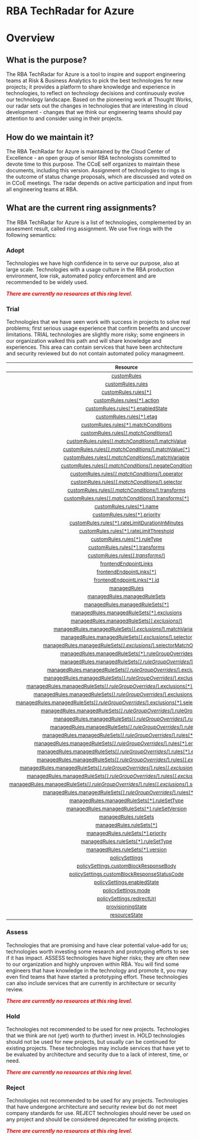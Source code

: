 
RBA TechRadar for Azure
=======================

# Overview

## What is the purpose?


The RBA TechRadar for Azure is a tool to inspire and support engineering teams at Risk & Business Analytics to pick the best technologies for new projects; it provides a platform to share knowledge and experience in technologies, to reflect on technology decisions and continuously evolve our technology landscape.  Based on the pioneering work at Thought Works, our radar sets out the changes in technologies that are interesting in cloud development - changes that we think our engineering teams should pay attention to and consider using in their projects.
## How do we maintain it?


The RBA TechRadar for Azure is maintained by the Cloud Center of Excellence - an open group of senior RBA technologists committed to devote time to this purpose.  The CCoE self organizes to maintain these documents, including this version.  Assignment of technologies to rings is the outcome of status change proposals, which are discussed and voted on in CCoE meetings.  The radar depends on active participation and input from all engineering teams at RBA.
## What are the current ring assignments?


The RBA TechRadar for Azure is a list of technologies, complemented by an assesment result, called ring assignment.  We use five rings with the following semantics:
### Adopt


Technologies we have high confidence in to serve our purpose, also at large scale.  Technologies with a usage culture in the RBA production environment, low risk, automated policy enforcement and are recommended to be widely used.  
  
***<font color="red"> There are currently no resources at this ring level. </font>***
### Trial


Technologies that we have seen work with success in projects to solve real problems;  first serious usage experience that confirm benefits and uncover limitations.  TRIAL technologies are slightly more risky; some engineers in our organization walked this path and will share knowledge and experiences.  This area can contain services that have been architecture and security reviewed but do not contain automated policy managmeent.  

|<sub>Resource</sub>|<sub>Description</sub>|<sub>Type</sub>|<sub>Status</sub>|
| :---: | :---: | :---: | :---: |
|<sub>[customRules](https://github.com/openrba/python-azure-techradar/tree/master/Microsoft.Network/frontdoorWebApplicationFirewallPolicies/customRules)</sub>|<sub>UNKNOWN</sub>|<sub>UNKNOWN</sub>|<sub>TRIAL</sub>|
|<sub>[customRules.rules](https://github.com/openrba/python-azure-techradar/tree/master/Microsoft.Network/frontdoorWebApplicationFirewallPolicies/customRules.rules)</sub>|<sub>UNKNOWN</sub>|<sub>UNKNOWN</sub>|<sub>TRIAL</sub>|
|<sub>[customRules.rules[*]](https://github.com/openrba/python-azure-techradar/tree/master/Microsoft.Network/frontdoorWebApplicationFirewallPolicies/customRules.rules[*])</sub>|<sub>UNKNOWN</sub>|<sub>UNKNOWN</sub>|<sub>TRIAL</sub>|
|<sub>[customRules.rules[*].action](https://github.com/openrba/python-azure-techradar/tree/master/Microsoft.Network/frontdoorWebApplicationFirewallPolicies/customRules.rules[*].action)</sub>|<sub>UNKNOWN</sub>|<sub>UNKNOWN</sub>|<sub>TRIAL</sub>|
|<sub>[customRules.rules[*].enabledState](https://github.com/openrba/python-azure-techradar/tree/master/Microsoft.Network/frontdoorWebApplicationFirewallPolicies/customRules.rules[*].enabledState)</sub>|<sub>UNKNOWN</sub>|<sub>UNKNOWN</sub>|<sub>TRIAL</sub>|
|<sub>[customRules.rules[*].etag](https://github.com/openrba/python-azure-techradar/tree/master/Microsoft.Network/frontdoorWebApplicationFirewallPolicies/customRules.rules[*].etag)</sub>|<sub>UNKNOWN</sub>|<sub>UNKNOWN</sub>|<sub>TRIAL</sub>|
|<sub>[customRules.rules[*].matchConditions](https://github.com/openrba/python-azure-techradar/tree/master/Microsoft.Network/frontdoorWebApplicationFirewallPolicies/customRules.rules[*].matchConditions)</sub>|<sub>UNKNOWN</sub>|<sub>UNKNOWN</sub>|<sub>TRIAL</sub>|
|<sub>[customRules.rules[*].matchConditions[*]](https://github.com/openrba/python-azure-techradar/tree/master/Microsoft.Network/frontdoorWebApplicationFirewallPolicies/customRules.rules[*].matchConditions[*])</sub>|<sub>UNKNOWN</sub>|<sub>UNKNOWN</sub>|<sub>TRIAL</sub>|
|<sub>[customRules.rules[*].matchConditions[*].matchValue](https://github.com/openrba/python-azure-techradar/tree/master/Microsoft.Network/frontdoorWebApplicationFirewallPolicies/customRules.rules[*].matchConditions[*].matchValue)</sub>|<sub>UNKNOWN</sub>|<sub>UNKNOWN</sub>|<sub>TRIAL</sub>|
|<sub>[customRules.rules[*].matchConditions[*].matchValue[*]](https://github.com/openrba/python-azure-techradar/tree/master/Microsoft.Network/frontdoorWebApplicationFirewallPolicies/customRules.rules[*].matchConditions[*].matchValue[*])</sub>|<sub>UNKNOWN</sub>|<sub>UNKNOWN</sub>|<sub>TRIAL</sub>|
|<sub>[customRules.rules[*].matchConditions[*].matchVariable](https://github.com/openrba/python-azure-techradar/tree/master/Microsoft.Network/frontdoorWebApplicationFirewallPolicies/customRules.rules[*].matchConditions[*].matchVariable)</sub>|<sub>UNKNOWN</sub>|<sub>UNKNOWN</sub>|<sub>TRIAL</sub>|
|<sub>[customRules.rules[*].matchConditions[*].negateCondition](https://github.com/openrba/python-azure-techradar/tree/master/Microsoft.Network/frontdoorWebApplicationFirewallPolicies/customRules.rules[*].matchConditions[*].negateCondition)</sub>|<sub>UNKNOWN</sub>|<sub>UNKNOWN</sub>|<sub>TRIAL</sub>|
|<sub>[customRules.rules[*].matchConditions[*].operator](https://github.com/openrba/python-azure-techradar/tree/master/Microsoft.Network/frontdoorWebApplicationFirewallPolicies/customRules.rules[*].matchConditions[*].operator)</sub>|<sub>UNKNOWN</sub>|<sub>UNKNOWN</sub>|<sub>TRIAL</sub>|
|<sub>[customRules.rules[*].matchConditions[*].selector](https://github.com/openrba/python-azure-techradar/tree/master/Microsoft.Network/frontdoorWebApplicationFirewallPolicies/customRules.rules[*].matchConditions[*].selector)</sub>|<sub>UNKNOWN</sub>|<sub>UNKNOWN</sub>|<sub>TRIAL</sub>|
|<sub>[customRules.rules[*].matchConditions[*].transforms](https://github.com/openrba/python-azure-techradar/tree/master/Microsoft.Network/frontdoorWebApplicationFirewallPolicies/customRules.rules[*].matchConditions[*].transforms)</sub>|<sub>UNKNOWN</sub>|<sub>UNKNOWN</sub>|<sub>TRIAL</sub>|
|<sub>[customRules.rules[*].matchConditions[*].transforms[*]](https://github.com/openrba/python-azure-techradar/tree/master/Microsoft.Network/frontdoorWebApplicationFirewallPolicies/customRules.rules[*].matchConditions[*].transforms[*])</sub>|<sub>UNKNOWN</sub>|<sub>UNKNOWN</sub>|<sub>TRIAL</sub>|
|<sub>[customRules.rules[*].name](https://github.com/openrba/python-azure-techradar/tree/master/Microsoft.Network/frontdoorWebApplicationFirewallPolicies/customRules.rules[*].name)</sub>|<sub>UNKNOWN</sub>|<sub>UNKNOWN</sub>|<sub>TRIAL</sub>|
|<sub>[customRules.rules[*].priority](https://github.com/openrba/python-azure-techradar/tree/master/Microsoft.Network/frontdoorWebApplicationFirewallPolicies/customRules.rules[*].priority)</sub>|<sub>UNKNOWN</sub>|<sub>UNKNOWN</sub>|<sub>TRIAL</sub>|
|<sub>[customRules.rules[*].rateLimitDurationInMinutes](https://github.com/openrba/python-azure-techradar/tree/master/Microsoft.Network/frontdoorWebApplicationFirewallPolicies/customRules.rules[*].rateLimitDurationInMinutes)</sub>|<sub>UNKNOWN</sub>|<sub>UNKNOWN</sub>|<sub>TRIAL</sub>|
|<sub>[customRules.rules[*].rateLimitThreshold](https://github.com/openrba/python-azure-techradar/tree/master/Microsoft.Network/frontdoorWebApplicationFirewallPolicies/customRules.rules[*].rateLimitThreshold)</sub>|<sub>UNKNOWN</sub>|<sub>UNKNOWN</sub>|<sub>TRIAL</sub>|
|<sub>[customRules.rules[*].ruleType](https://github.com/openrba/python-azure-techradar/tree/master/Microsoft.Network/frontdoorWebApplicationFirewallPolicies/customRules.rules[*].ruleType)</sub>|<sub>UNKNOWN</sub>|<sub>UNKNOWN</sub>|<sub>TRIAL</sub>|
|<sub>[customRules.rules[*].transforms](https://github.com/openrba/python-azure-techradar/tree/master/Microsoft.Network/frontdoorWebApplicationFirewallPolicies/customRules.rules[*].transforms)</sub>|<sub>UNKNOWN</sub>|<sub>UNKNOWN</sub>|<sub>TRIAL</sub>|
|<sub>[customRules.rules[*].transforms[*]](https://github.com/openrba/python-azure-techradar/tree/master/Microsoft.Network/frontdoorWebApplicationFirewallPolicies/customRules.rules[*].transforms[*])</sub>|<sub>UNKNOWN</sub>|<sub>UNKNOWN</sub>|<sub>TRIAL</sub>|
|<sub>[frontendEndpointLinks](https://github.com/openrba/python-azure-techradar/tree/master/Microsoft.Network/frontdoorWebApplicationFirewallPolicies/frontendEndpointLinks)</sub>|<sub>UNKNOWN</sub>|<sub>UNKNOWN</sub>|<sub>TRIAL</sub>|
|<sub>[frontendEndpointLinks[*]](https://github.com/openrba/python-azure-techradar/tree/master/Microsoft.Network/frontdoorWebApplicationFirewallPolicies/frontendEndpointLinks[*])</sub>|<sub>UNKNOWN</sub>|<sub>UNKNOWN</sub>|<sub>TRIAL</sub>|
|<sub>[frontendEndpointLinks[*].id](https://github.com/openrba/python-azure-techradar/tree/master/Microsoft.Network/frontdoorWebApplicationFirewallPolicies/frontendEndpointLinks[*].id)</sub>|<sub>UNKNOWN</sub>|<sub>UNKNOWN</sub>|<sub>TRIAL</sub>|
|<sub>[managedRules](https://github.com/openrba/python-azure-techradar/tree/master/Microsoft.Network/frontdoorWebApplicationFirewallPolicies/managedRules)</sub>|<sub>UNKNOWN</sub>|<sub>UNKNOWN</sub>|<sub>TRIAL</sub>|
|<sub>[managedRules.managedRuleSets](https://github.com/openrba/python-azure-techradar/tree/master/Microsoft.Network/frontdoorWebApplicationFirewallPolicies/managedRules.managedRuleSets)</sub>|<sub>UNKNOWN</sub>|<sub>UNKNOWN</sub>|<sub>TRIAL</sub>|
|<sub>[managedRules.managedRuleSets[*]](https://github.com/openrba/python-azure-techradar/tree/master/Microsoft.Network/frontdoorWebApplicationFirewallPolicies/managedRules.managedRuleSets[*])</sub>|<sub>UNKNOWN</sub>|<sub>UNKNOWN</sub>|<sub>TRIAL</sub>|
|<sub>[managedRules.managedRuleSets[*].exclusions](https://github.com/openrba/python-azure-techradar/tree/master/Microsoft.Network/frontdoorWebApplicationFirewallPolicies/managedRules.managedRuleSets[*].exclusions)</sub>|<sub>UNKNOWN</sub>|<sub>UNKNOWN</sub>|<sub>TRIAL</sub>|
|<sub>[managedRules.managedRuleSets[*].exclusions[*]](https://github.com/openrba/python-azure-techradar/tree/master/Microsoft.Network/frontdoorWebApplicationFirewallPolicies/managedRules.managedRuleSets[*].exclusions[*])</sub>|<sub>UNKNOWN</sub>|<sub>UNKNOWN</sub>|<sub>TRIAL</sub>|
|<sub>[managedRules.managedRuleSets[*].exclusions[*].matchVariable](https://github.com/openrba/python-azure-techradar/tree/master/Microsoft.Network/frontdoorWebApplicationFirewallPolicies/managedRules.managedRuleSets[*].exclusions[*].matchVariable)</sub>|<sub>UNKNOWN</sub>|<sub>UNKNOWN</sub>|<sub>TRIAL</sub>|
|<sub>[managedRules.managedRuleSets[*].exclusions[*].selector](https://github.com/openrba/python-azure-techradar/tree/master/Microsoft.Network/frontdoorWebApplicationFirewallPolicies/managedRules.managedRuleSets[*].exclusions[*].selector)</sub>|<sub>UNKNOWN</sub>|<sub>UNKNOWN</sub>|<sub>TRIAL</sub>|
|<sub>[managedRules.managedRuleSets[*].exclusions[*].selectorMatchOperator](https://github.com/openrba/python-azure-techradar/tree/master/Microsoft.Network/frontdoorWebApplicationFirewallPolicies/managedRules.managedRuleSets[*].exclusions[*].selectorMatchOperator)</sub>|<sub>UNKNOWN</sub>|<sub>UNKNOWN</sub>|<sub>TRIAL</sub>|
|<sub>[managedRules.managedRuleSets[*].ruleGroupOverrides](https://github.com/openrba/python-azure-techradar/tree/master/Microsoft.Network/frontdoorWebApplicationFirewallPolicies/managedRules.managedRuleSets[*].ruleGroupOverrides)</sub>|<sub>UNKNOWN</sub>|<sub>UNKNOWN</sub>|<sub>TRIAL</sub>|
|<sub>[managedRules.managedRuleSets[*].ruleGroupOverrides[*]](https://github.com/openrba/python-azure-techradar/tree/master/Microsoft.Network/frontdoorWebApplicationFirewallPolicies/managedRules.managedRuleSets[*].ruleGroupOverrides[*])</sub>|<sub>UNKNOWN</sub>|<sub>UNKNOWN</sub>|<sub>TRIAL</sub>|
|<sub>[managedRules.managedRuleSets[*].ruleGroupOverrides[*].exclusions](https://github.com/openrba/python-azure-techradar/tree/master/Microsoft.Network/frontdoorWebApplicationFirewallPolicies/managedRules.managedRuleSets[*].ruleGroupOverrides[*].exclusions)</sub>|<sub>UNKNOWN</sub>|<sub>UNKNOWN</sub>|<sub>TRIAL</sub>|
|<sub>[managedRules.managedRuleSets[*].ruleGroupOverrides[*].exclusions[*]](https://github.com/openrba/python-azure-techradar/tree/master/Microsoft.Network/frontdoorWebApplicationFirewallPolicies/managedRules.managedRuleSets[*].ruleGroupOverrides[*].exclusions[*])</sub>|<sub>UNKNOWN</sub>|<sub>UNKNOWN</sub>|<sub>TRIAL</sub>|
|<sub>[managedRules.managedRuleSets[*].ruleGroupOverrides[*].exclusions[*].matchVariable](https://github.com/openrba/python-azure-techradar/tree/master/Microsoft.Network/frontdoorWebApplicationFirewallPolicies/managedRules.managedRuleSets[*].ruleGroupOverrides[*].exclusions[*].matchVariable)</sub>|<sub>UNKNOWN</sub>|<sub>UNKNOWN</sub>|<sub>TRIAL</sub>|
|<sub>[managedRules.managedRuleSets[*].ruleGroupOverrides[*].exclusions[*].selector](https://github.com/openrba/python-azure-techradar/tree/master/Microsoft.Network/frontdoorWebApplicationFirewallPolicies/managedRules.managedRuleSets[*].ruleGroupOverrides[*].exclusions[*].selector)</sub>|<sub>UNKNOWN</sub>|<sub>UNKNOWN</sub>|<sub>TRIAL</sub>|
|<sub>[managedRules.managedRuleSets[*].ruleGroupOverrides[*].exclusions[*].selectorMatchOperator](https://github.com/openrba/python-azure-techradar/tree/master/Microsoft.Network/frontdoorWebApplicationFirewallPolicies/managedRules.managedRuleSets[*].ruleGroupOverrides[*].exclusions[*].selectorMatchOperator)</sub>|<sub>UNKNOWN</sub>|<sub>UNKNOWN</sub>|<sub>TRIAL</sub>|
|<sub>[managedRules.managedRuleSets[*].ruleGroupOverrides[*].ruleGroupName](https://github.com/openrba/python-azure-techradar/tree/master/Microsoft.Network/frontdoorWebApplicationFirewallPolicies/managedRules.managedRuleSets[*].ruleGroupOverrides[*].ruleGroupName)</sub>|<sub>UNKNOWN</sub>|<sub>UNKNOWN</sub>|<sub>TRIAL</sub>|
|<sub>[managedRules.managedRuleSets[*].ruleGroupOverrides[*].rules](https://github.com/openrba/python-azure-techradar/tree/master/Microsoft.Network/frontdoorWebApplicationFirewallPolicies/managedRules.managedRuleSets[*].ruleGroupOverrides[*].rules)</sub>|<sub>UNKNOWN</sub>|<sub>UNKNOWN</sub>|<sub>TRIAL</sub>|
|<sub>[managedRules.managedRuleSets[*].ruleGroupOverrides[*].rules[*]](https://github.com/openrba/python-azure-techradar/tree/master/Microsoft.Network/frontdoorWebApplicationFirewallPolicies/managedRules.managedRuleSets[*].ruleGroupOverrides[*].rules[*])</sub>|<sub>UNKNOWN</sub>|<sub>UNKNOWN</sub>|<sub>TRIAL</sub>|
|<sub>[managedRules.managedRuleSets[*].ruleGroupOverrides[*].rules[*].action](https://github.com/openrba/python-azure-techradar/tree/master/Microsoft.Network/frontdoorWebApplicationFirewallPolicies/managedRules.managedRuleSets[*].ruleGroupOverrides[*].rules[*].action)</sub>|<sub>UNKNOWN</sub>|<sub>UNKNOWN</sub>|<sub>TRIAL</sub>|
|<sub>[managedRules.managedRuleSets[*].ruleGroupOverrides[*].rules[*].enabledState](https://github.com/openrba/python-azure-techradar/tree/master/Microsoft.Network/frontdoorWebApplicationFirewallPolicies/managedRules.managedRuleSets[*].ruleGroupOverrides[*].rules[*].enabledState)</sub>|<sub>UNKNOWN</sub>|<sub>UNKNOWN</sub>|<sub>TRIAL</sub>|
|<sub>[managedRules.managedRuleSets[*].ruleGroupOverrides[*].rules[*].exclusions](https://github.com/openrba/python-azure-techradar/tree/master/Microsoft.Network/frontdoorWebApplicationFirewallPolicies/managedRules.managedRuleSets[*].ruleGroupOverrides[*].rules[*].exclusions)</sub>|<sub>UNKNOWN</sub>|<sub>UNKNOWN</sub>|<sub>TRIAL</sub>|
|<sub>[managedRules.managedRuleSets[*].ruleGroupOverrides[*].rules[*].exclusions[*]](https://github.com/openrba/python-azure-techradar/tree/master/Microsoft.Network/frontdoorWebApplicationFirewallPolicies/managedRules.managedRuleSets[*].ruleGroupOverrides[*].rules[*].exclusions[*])</sub>|<sub>UNKNOWN</sub>|<sub>UNKNOWN</sub>|<sub>TRIAL</sub>|
|<sub>[managedRules.managedRuleSets[*].ruleGroupOverrides[*].rules[*].exclusions[*].matchVariable](https://github.com/openrba/python-azure-techradar/tree/master/Microsoft.Network/frontdoorWebApplicationFirewallPolicies/managedRules.managedRuleSets[*].ruleGroupOverrides[*].rules[*].exclusions[*].matchVariable)</sub>|<sub>UNKNOWN</sub>|<sub>UNKNOWN</sub>|<sub>TRIAL</sub>|
|<sub>[managedRules.managedRuleSets[*].ruleGroupOverrides[*].rules[*].exclusions[*].selector](https://github.com/openrba/python-azure-techradar/tree/master/Microsoft.Network/frontdoorWebApplicationFirewallPolicies/managedRules.managedRuleSets[*].ruleGroupOverrides[*].rules[*].exclusions[*].selector)</sub>|<sub>UNKNOWN</sub>|<sub>UNKNOWN</sub>|<sub>TRIAL</sub>|
|<sub>[managedRules.managedRuleSets[*].ruleGroupOverrides[*].rules[*].exclusions[*].selectorMatchOperator](https://github.com/openrba/python-azure-techradar/tree/master/Microsoft.Network/frontdoorWebApplicationFirewallPolicies/managedRules.managedRuleSets[*].ruleGroupOverrides[*].rules[*].exclusions[*].selectorMatchOperator)</sub>|<sub>UNKNOWN</sub>|<sub>UNKNOWN</sub>|<sub>TRIAL</sub>|
|<sub>[managedRules.managedRuleSets[*].ruleGroupOverrides[*].rules[*].ruleId](https://github.com/openrba/python-azure-techradar/tree/master/Microsoft.Network/frontdoorWebApplicationFirewallPolicies/managedRules.managedRuleSets[*].ruleGroupOverrides[*].rules[*].ruleId)</sub>|<sub>UNKNOWN</sub>|<sub>UNKNOWN</sub>|<sub>TRIAL</sub>|
|<sub>[managedRules.managedRuleSets[*].ruleSetType](https://github.com/openrba/python-azure-techradar/tree/master/Microsoft.Network/frontdoorWebApplicationFirewallPolicies/managedRules.managedRuleSets[*].ruleSetType)</sub>|<sub>UNKNOWN</sub>|<sub>UNKNOWN</sub>|<sub>TRIAL</sub>|
|<sub>[managedRules.managedRuleSets[*].ruleSetVersion](https://github.com/openrba/python-azure-techradar/tree/master/Microsoft.Network/frontdoorWebApplicationFirewallPolicies/managedRules.managedRuleSets[*].ruleSetVersion)</sub>|<sub>UNKNOWN</sub>|<sub>UNKNOWN</sub>|<sub>TRIAL</sub>|
|<sub>[managedRules.ruleSets](https://github.com/openrba/python-azure-techradar/tree/master/Microsoft.Network/frontdoorWebApplicationFirewallPolicies/managedRules.ruleSets)</sub>|<sub>UNKNOWN</sub>|<sub>UNKNOWN</sub>|<sub>TRIAL</sub>|
|<sub>[managedRules.ruleSets[*]](https://github.com/openrba/python-azure-techradar/tree/master/Microsoft.Network/frontdoorWebApplicationFirewallPolicies/managedRules.ruleSets[*])</sub>|<sub>UNKNOWN</sub>|<sub>UNKNOWN</sub>|<sub>TRIAL</sub>|
|<sub>[managedRules.ruleSets[*].priority](https://github.com/openrba/python-azure-techradar/tree/master/Microsoft.Network/frontdoorWebApplicationFirewallPolicies/managedRules.ruleSets[*].priority)</sub>|<sub>UNKNOWN</sub>|<sub>UNKNOWN</sub>|<sub>TRIAL</sub>|
|<sub>[managedRules.ruleSets[*].ruleSetType](https://github.com/openrba/python-azure-techradar/tree/master/Microsoft.Network/frontdoorWebApplicationFirewallPolicies/managedRules.ruleSets[*].ruleSetType)</sub>|<sub>UNKNOWN</sub>|<sub>UNKNOWN</sub>|<sub>TRIAL</sub>|
|<sub>[managedRules.ruleSets[*].version](https://github.com/openrba/python-azure-techradar/tree/master/Microsoft.Network/frontdoorWebApplicationFirewallPolicies/managedRules.ruleSets[*].version)</sub>|<sub>UNKNOWN</sub>|<sub>UNKNOWN</sub>|<sub>TRIAL</sub>|
|<sub>[policySettings](https://github.com/openrba/python-azure-techradar/tree/master/Microsoft.Network/frontdoorWebApplicationFirewallPolicies/policySettings)</sub>|<sub>UNKNOWN</sub>|<sub>UNKNOWN</sub>|<sub>TRIAL</sub>|
|<sub>[policySettings.customBlockResponseBody](https://github.com/openrba/python-azure-techradar/tree/master/Microsoft.Network/frontdoorWebApplicationFirewallPolicies/policySettings.customBlockResponseBody)</sub>|<sub>UNKNOWN</sub>|<sub>UNKNOWN</sub>|<sub>TRIAL</sub>|
|<sub>[policySettings.customBlockResponseStatusCode](https://github.com/openrba/python-azure-techradar/tree/master/Microsoft.Network/frontdoorWebApplicationFirewallPolicies/policySettings.customBlockResponseStatusCode)</sub>|<sub>UNKNOWN</sub>|<sub>UNKNOWN</sub>|<sub>TRIAL</sub>|
|<sub>[policySettings.enabledState](https://github.com/openrba/python-azure-techradar/tree/master/Microsoft.Network/frontdoorWebApplicationFirewallPolicies/policySettings.enabledState)</sub>|<sub>UNKNOWN</sub>|<sub>UNKNOWN</sub>|<sub>TRIAL</sub>|
|<sub>[policySettings.mode](https://github.com/openrba/python-azure-techradar/tree/master/Microsoft.Network/frontdoorWebApplicationFirewallPolicies/policySettings.mode)</sub>|<sub>UNKNOWN</sub>|<sub>UNKNOWN</sub>|<sub>TRIAL</sub>|
|<sub>[policySettings.redirectUrl](https://github.com/openrba/python-azure-techradar/tree/master/Microsoft.Network/frontdoorWebApplicationFirewallPolicies/policySettings.redirectUrl)</sub>|<sub>UNKNOWN</sub>|<sub>UNKNOWN</sub>|<sub>TRIAL</sub>|
|<sub>[provisioningState](https://github.com/openrba/python-azure-techradar/tree/master/Microsoft.Network/frontdoorWebApplicationFirewallPolicies/provisioningState)</sub>|<sub>UNKNOWN</sub>|<sub>UNKNOWN</sub>|<sub>TRIAL</sub>|
|<sub>[resourceState](https://github.com/openrba/python-azure-techradar/tree/master/Microsoft.Network/frontdoorWebApplicationFirewallPolicies/resourceState)</sub>|<sub>UNKNOWN</sub>|<sub>UNKNOWN</sub>|<sub>TRIAL</sub>|

### Assess


Technologies that are promising and have clear potential value-add for us; technologies worth investing some research and prototyping efforts to see if it has impact.  ASSESS technologies have higher risks;  they are often new to our organization and highly unproven within RBA.  You will find some engineers that have knowledge in the technology and promote it, you may even find teams that have started a prototyping effort.  These technologies can also include services that are currently in architecture or security review.  
  
***<font color="red"> There are currently no resources at this ring level. </font>***
### Hold


Technologies not recommended to be used for new projects. Technologies that we think are not (yet) worth to (further) invest in.  HOLD technologies should not be used for new projects, but usually can be continued for existing projects.  These technologies may include services that have yet to be evaluated by architecture and security due to a lack of interest, time, or need.  
  
***<font color="red"> There are currently no resources at this ring level. </font>***
### Reject


Technologies not recommended to be used for any projects. Technologies that have undergone architecture and security review but do not meet company standards for use.  REJECT technologies should never be used on any project and should be considered deprecated for existing projects.  
  
***<font color="red"> There are currently no resources at this ring level. </font>***
